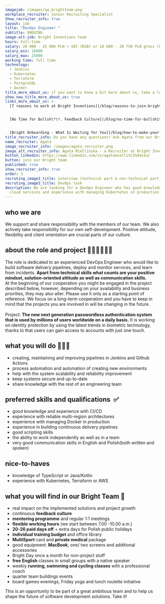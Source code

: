 ```yaml
---
imagejob: /images/qa_brightteam.png
workplace_recruiter: Junior Recruiting Specialist
Show_recruiter_info: true
layout: job
title: "DevOps Engineer "
subtitle: ONGOING
image-alt-job: Bright Inventions team
hours: Full-time
salary: 20 000 - 25 000 PLN + VAT (B2B) or 16 600 - 20 750 PLN gross (UoP)
salary_min: 16600
salary_max: 25000
working time: full time
technology:
  - Jenkins
  - Kubernetes
  - Terraform
  - PostgreSQL
  - Docker
title_more_about_us: if you want to know a bit more about us, take a look below 🙋🏻‍♀️🙋🏻‍♂️
show_new_title_more_about_us: true
links_more_about_us: >-
  [7 reasons to work at Bright Inventions](/blog/reasons-to-join-bright)


  [No Time for Bullsh\*\*. Feedback Culture](/blog/no-time-for-bullshit-feedback-culture/)


  [Bright Onboarding - What Is Waiting for You](/blog/how-to-make-your-onboarding-bright)
title_recruiter_info: Do you have any questions? Ask Agata from our Bright team!
name_recruiter: Agata
image_recruiter_info: /images/agata_recruiter.png
image_alt_recruiter_info: Agata Mietlińska - a Recruiter at Bright Inventions
button_linkedin: https://www.linkedin.com/in/agatamietli%C5%84ska/
button: join our Bright team
published: true
show_recruiter_info: true
order: 3
recruting_image2_title: interview (technical part & non-technical part)
recruting_image3_title: DevOps task
description: We are looking for a DevOps Engineer who has good knowledge of AWS
  cloud services and experience with managing Kubernetes in production. Apply!
---
```

## who we are

We support and share responsibility with the members of our team. We also actively take responsibility for our own self-development. Positive attitude, flexibility and client orientation are crucial parts of our culture. 

## about the role and project **🧑🏻‍💻👩🏻‍💻**

The role is dedicated to an experienced DevOps Engineer who would like to build software delivery pipelines, deploy and monitor services, and learn from incidents. **Apart from technical skills what counts are your positive mindset, solution-oriented attitude as well as communication skills.**\
At the beginning of our cooperation you might be engaged in the project described below, however, depending on your availability and business priorities, they may also alter. Please use it only as a starting point of reference. We focus on a long-term cooperation and you have to keep in mind that the projects you are involved in will be changing in the future.\
\
Project: **The new next generation passwordless authentication system that is used by millions of users worldwide on a daily basis.** It is working on identity protection by using the latest trends in biometric technology, thanks to that users can gain access to accounts with just one touch.  

## what you will do **🚀🚀🚀**

* creating, maintaining and improving pipelines in Jenkins and Github Actions
* process automation and automation of creating new environments
* help with the system scalability and reliability improvement
* keep systems secure and up-to-date
* share knowledge with the rest of an engineering team

## **preferred skills and qualifications  ✅**

* good knowledge and experience with CI/CD
* experience with reliable multi-region architectures
* experience with managing Docker in production
* experience in building continuous delivery pipelines
* good scripting skills
* the ability to work independently as well as in a team
* very good communication skills in English and Polish(both written and spoken)

## nice-to-haves

* knowledge of TypeScript or Java/Kotlin
* experience with Kubernetes, Terraform or AWS 

## what you will find in our Bright Team 🧡

* real impact on the implemented solutions and project growth
* continuous **feedback culture**
* **mentoring programme** and regular 1:1 meetings
* **flexible working hours** (we start between 7.00 -10.00 a.m.) 
* **20-26 paid days off** + extra days for Polish public holidays 
* **individual training budget** and office library 
* **MultiSport** card and **private medical** package
* good equipment: **MacBook**, one/ two screens and additional accessories
* Bright Day once a month for non-project stuff
* **free English** classes in small groups with a native speaker 
* weekly **running, swimming and cycling classes** with a professional coach
* quarter team buildings events
* board games evenings, Friday yoga and lunch roulette initiative

This is an opportunity to be part of a great ambitious team and to help us shape the future of software development solutions. Take it!
